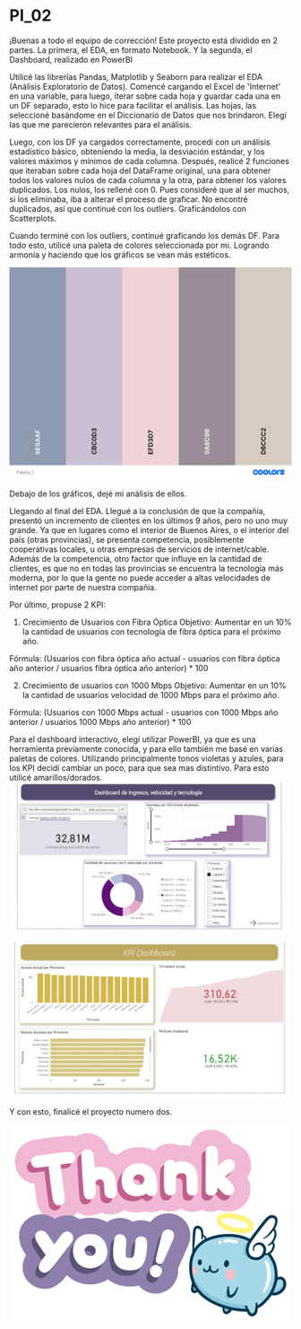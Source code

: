 # PI_02

¡Buenas a todo el equipo de corrección! 
Este proyecto está dividido en 2 partes. La primera, el EDA, en formato Notebook. Y la segunda, el Dashboard, realizado en PowerBI

Utilicé las librerías Pandas, Matplotlib y Seaborn para realizar el EDA (Análisis Exploratorio de Datos).
Comencé cargando el Excel de 'Internet' en una variable, para luego, iterar sobre cada hoja y guardar cada una en un DF separado, esto lo hice para facilitar el análisis. Las hojas, las seleccioné basándome en el Diccionario de Datos que nos brindaron. Elegí las que me parecieron relevantes para el análisis. 

Luego, con los DF ya cargados correctamente, procedí con un análisis estadístico básico, obteniendo la media, la desviación estándar, y los valores máximos y mínimos de cada columna. 
Después, realicé 2 funciones que iteraban sobre cada hoja del DataFrame original, una para obtener todos los valores nulos de cada columna y la otra, para obtener los valores duplicados. Los nulos, los rellené con 0. Pues consideré que al ser muchos, si los eliminaba, iba a alterar el proceso de graficar. No encontré duplicados, así que continué con los outliers. Graficándolos con Scatterplots. 

Cuando terminé con los outliers, continué graficando los demás DF. 
Para todo esto, utilicé una paleta de colores seleccionada por mi. Logrando armonía y haciendo que los gráficos se vean más estéticos. 

![paleta_1](./src/Paleta_1.png)

Debajo de los gráficos, dejé mi análisis de ellos. 

Llegando al final del EDA. Llegué a la conclusión de que la compañía, presentó un incremento de clientes en los últimos 9 años, pero no uno muy grande. Ya que en lugares como el interior de Buenos Aires, o el interior del país (otras provincias), se presenta competencia, posiblemente cooperativas locales, u otras empresas de servicios de internet/cable. Además de la competencia, otro factor que influye en la cantidad de clientes, es que no en todas las provincias se encuentra la tecnología más moderna, por lo que la gente no puede acceder a altas velocidades de internet por parte de nuestra compañía.

Por último, propuse 2 KPI:

1. Crecimiento de Usuarios con Fibra Óptica
Objetivo: Aumentar en un 10% la cantidad de usuarios con tecnología de fibra óptica para el próximo año.

Fórmula: (Usuarios con fibra óptica año actual - usuarios con fibra óptica año anterior / usuarios fibra óptica año anterior) * 100

2. Crecimiento de usuarios con 1000 Mbps
Objetivo: Aumentar en un 10% la cantidad de usuarios velocidad de 1000 Mbps para el próximo año.

Fórmula: (Usuarios con 1000 Mbps actual - usuarios con 1000 Mbps año anterior / usuarios 1000 Mbps año anterior) * 100

Para el dashboard interactivo, elegí utilizar PowerBI, ya que es una herramienta previamente conocida, y para ello también me basé en varias paletas de colores. Utilizando principalmente tonos violetas y azules, para los KPI decidí cambiar un poco, para que sea mas distintivo. Para esto utilicé amarillos/dorados.
![dashboard](./src/dash1.jpeg)

![dashboard_2](./src/dash2.jpeg)

Y con esto, finalicé el proyecto numero dos. 

![gracias](./src/gracias.gif)

